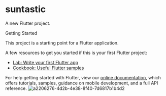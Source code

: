 # suntastic

A new Flutter project.

Getting Started

This project is a starting point for a Flutter application.

A few resources to get you started if this is your first Flutter project:

- [Lab: Write your first Flutter app](https://flutter.dev/docs/get-started/codelab)
- [Cookbook: Useful Flutter samples](https://flutter.dev/docs/cookbook)

For help getting started with Flutter, view our
[online documentation](https://flutter.dev/docs), which offers tutorials,
samples, guidance on mobile development, and a full API reference.
![a2206276-4d2b-4e38-8f40-7d6817b1b4d2](https://user-images.githubusercontent.com/88866544/135773897-de95b106-51ea-4ab4-84fd-f31249dfba9c.jpg)
